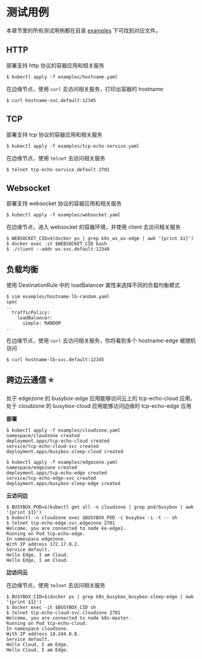 # 测试用例

本章节里的所有测试用例都在目录 [examples](https://github.com/kubeedge/edgemesh/tree/main/examples) 下可找到对应文件。

## HTTP

部署支持 http 协议的容器应用和相关服务

```shell
$ kubectl apply -f examples/hostname.yaml
```

在边缘节点，使用 `curl` 去访问相关服务，打印出容器的 hostname

```shell
$ curl hostname-svc.default:12345
```

## TCP

部署支持 tcp 协议的容器应用和相关服务

```shell
$ kubectl apply -f examples/tcp-echo-service.yaml
```

在边缘节点，使用 `telnet` 去访问相关服务

```shell
$ telnet tcp-echo-service.default 2701
```

## Websocket

部署支持 websocket 协议的容器应用和相关服务

```shell
$ kubectl apply -f examples/websocket.yaml
```

在边缘节点，进入 websocket 的容器环境，并使用 client 去访问相关服务

```shell
$ WEBSOCKET_CID=$(docker ps | grep k8s_ws_ws-edge | awk '{print $1}')
$ docker exec -it $WEBSOCKET_CID bash
$ ./client --addr ws-svc.default:12348
```

## 负载均衡

使用 DestinationRule 中的 loadBalancer 属性来选择不同的负载均衡模式

```shell
$ vim examples/hostname-lb-random.yaml
spec
..
  trafficPolicy:
    loadBalancer:
      simple: RANDOM
..
```

在边缘节点，使用 `curl` 去访问相关服务，你将看到多个 hostname-edge 被随机访问

```shell
$ curl hostname-lb-svc.default:12345
```

## 跨边云通信 :star:

处于 edgezone 的 busybox-edge 应用能够访问云上的 tcp-echo-cloud 应用，处于 cloudzone 的 busybox-cloud 应用能够访问边缘的 tcp-echo-edge 应用

**部署**

```shell
$ kubectl apply -f examples/cloudzone.yaml
namespace/cloudzone created
deployment.apps/tcp-echo-cloud created
service/tcp-echo-cloud-svc created
deployment.apps/busybox-sleep-cloud created
```

```
$ kubectl apply -f examples/edgezone.yaml
namespace/edgezone created
deployment.apps/tcp-echo-edge created
service/tcp-echo-edge-svc created
deployment.apps/busybox-sleep-edge created
```

**云访问边**

```shell
$ BUSYBOX_POD=$(kubectl get all -n cloudzone | grep pod/busybox | awk '{print $1}')
$ kubectl -n cloudzone exec $BUSYBOX_POD -c busybox -i -t -- sh
$ telnet tcp-echo-edge-svc.edgezone 2701
Welcome, you are connected to node ke-edge1.
Running on Pod tcp-echo-edge.
In namespace edgezone.
With IP address 172.17.0.2.
Service default.
Hello Edge, I am Cloud.
Hello Edge, I am Cloud.
```

**边访问云**

在边缘节点，使用 `telnet` 去访问相关服务

```shell
$ BUSYBOX_CID=$(docker ps | grep k8s_busybox_busybox-sleep-edge | awk '{print $1}')
$ docker exec -it $BUSYBOX_CID sh
$ telnet tcp-echo-cloud-svc.cloudzone 2701
Welcome, you are connected to node k8s-master.
Running on Pod tcp-echo-cloud.
In namespace cloudzone.
With IP address 10.244.0.8.
Service default.
Hello Cloud, I am Edge.
Hello Cloud, I am Edge.
```
